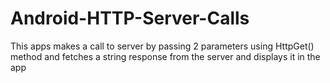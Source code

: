 # Android-HTTP-Server-Calls
This apps makes a call to server by passing 2 parameters using HttpGet() method and fetches a string response from the server and displays it in the app
